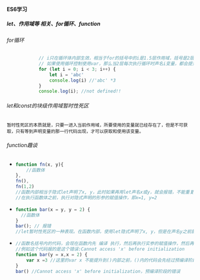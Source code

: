 #### ES6学习

##### let、作用域等 相关、for循环、function

###### for循环

```javascript
            // i只在循环体内部生效，相当于for的括号中的i是1.5层作用域，括号是2层作用域。如果不重新声名2层作用域的i，会按照作用域链规则向1.5层查找，当重新声名2层的i时，会使用它自己的。当修改2层作用域的i，不会影响循环的控制(因为是1.5层的i控制)。在外部(1层作用域，最外面的作用域)访问i时是访问不到的，因为外部无法访问内部。
            // 如果使用循环控制使用var，那么当2层每次执行循环时声名i变量，都会提升到全局，造成变量污染。var重复声名式没有问题的。
			for (let i = 0; i < 3; i++) {
				let i = 'abc'
				console.log(i) //'abc' *3
            }
            console.log(i); //not defined!!
```

###### let和const的块级作用域暂时性死区

```
暂时性死区的本质就是，只要一进入当前作用域，所要使用的变量就已经存在了，但是不可获取，只有等到声明变量的那一行代码出现，才可以获取和使用该变量。
```

###### function趣谈

- ```javascript
  function fn(x, y){
      //函数体
  }, 
  fn(),
  fn(1,2)
  //函数内部相当于隐式let声明了x, y，此时如果再用let声名x或y，就会报错，不能重复声名x或y
  //在执行函数体之前，执行对隐式声明的形参的赋值操作，即x=1, y=2
  ```

- ```javascript
  function bar(x = y, y = 2) {
    //函数体
  }
  bar(); // 报错
  //let暂时性死区的一种表现。在函数内部，使用let隐式声明了x, y，但是在声名y之前就使用了y赋值，所以报错。
  ```

- ```javascript
  //函数名括号内的代码，会现在函数内先 编译 执行，然后再执行实参的赋值操作，然后再执行函数体
  //例如这个代码报的是这个错误:Cannot access 'x' before initialization
  function bar(y = x,x = 2) {
      var x =3 //这里的var x 不能提升到()内部之前，()内的代码会先经过预编译阶段
  }
  bar() //Cannot access 'x' before initialization，预编译阶段的错误
  ```

  

